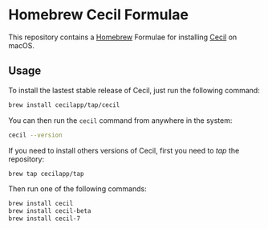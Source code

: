 # Homebrew Cecil Formulae

This repository contains a [Homebrew](https://brew.sh) Formulae for installing [Cecil](https://github.com/Cecilapp/Cecil) on macOS.

## Usage

To install the lastest stable release of Cecil, just run the following command:

```bash
brew install cecilapp/tap/cecil
```

You can then run the `cecil` command from anywhere in the system:

```bash
cecil --version
```

If you need to install others versions of Cecil, first you need to _tap_ the repository:

```bash
brew tap cecilapp/tap
```

Then run one of the following commands:

```bash
brew install cecil
brew install cecil-beta
brew install cecil-7
```
